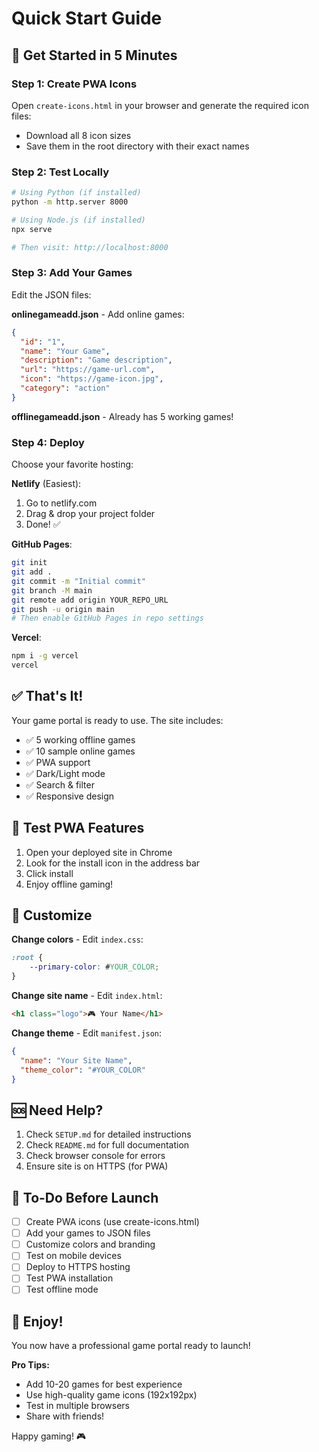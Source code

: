 # Quick Start Guide

## 🚀 Get Started in 5 Minutes

### Step 1: Create PWA Icons
Open `create-icons.html` in your browser and generate the required icon files:
- Download all 8 icon sizes
- Save them in the root directory with their exact names

### Step 2: Test Locally
```bash
# Using Python (if installed)
python -m http.server 8000

# Using Node.js (if installed)
npx serve

# Then visit: http://localhost:8000
```

### Step 3: Add Your Games
Edit the JSON files:

**onlinegameadd.json** - Add online games:
```json
{
  "id": "1",
  "name": "Your Game",
  "description": "Game description",
  "url": "https://game-url.com",
  "icon": "https://game-icon.jpg",
  "category": "action"
}
```

**offlinegameadd.json** - Already has 5 working games!

### Step 4: Deploy
Choose your favorite hosting:

**Netlify** (Easiest):
1. Go to netlify.com
2. Drag & drop your project folder
3. Done! ✅

**GitHub Pages**:
```bash
git init
git add .
git commit -m "Initial commit"
git branch -M main
git remote add origin YOUR_REPO_URL
git push -u origin main
# Then enable GitHub Pages in repo settings
```

**Vercel**:
```bash
npm i -g vercel
vercel
```

## ✅ That's It!

Your game portal is ready to use. The site includes:
- ✅ 5 working offline games
- ✅ 10 sample online games
- ✅ PWA support
- ✅ Dark/Light mode
- ✅ Search & filter
- ✅ Responsive design

## 📱 Test PWA Features

1. Open your deployed site in Chrome
2. Look for the install icon in the address bar
3. Click install
4. Enjoy offline gaming!

## 🎨 Customize

**Change colors** - Edit `index.css`:
```css
:root {
    --primary-color: #YOUR_COLOR;
}
```

**Change site name** - Edit `index.html`:
```html
<h1 class="logo">🎮 Your Name</h1>
```

**Change theme** - Edit `manifest.json`:
```json
{
  "name": "Your Site Name",
  "theme_color": "#YOUR_COLOR"
}
```

## 🆘 Need Help?

1. Check `SETUP.md` for detailed instructions
2. Check `README.md` for full documentation
3. Check browser console for errors
4. Ensure site is on HTTPS (for PWA)

## 📝 To-Do Before Launch

- [ ] Create PWA icons (use create-icons.html)
- [ ] Add your games to JSON files
- [ ] Customize colors and branding
- [ ] Test on mobile devices
- [ ] Deploy to HTTPS hosting
- [ ] Test PWA installation
- [ ] Test offline mode

## 🎉 Enjoy!

You now have a professional game portal ready to launch!

**Pro Tips:**
- Add 10-20 games for best experience
- Use high-quality game icons (192x192px)
- Test in multiple browsers
- Share with friends!

Happy gaming! 🎮
